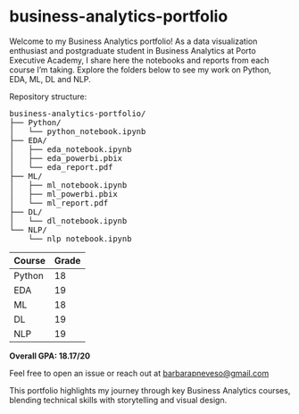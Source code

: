 # business-analytics-portfolio
Welcome to my Business Analytics portfolio!  As a data visualization enthusiast and postgraduate student in Business Analytics at Porto Executive Academy, I share here the notebooks and reports from each course I’m taking.  Explore the folders below to see my work on Python, EDA, ML, DL and NLP.

Repository structure:
<pre>
business-analytics-portfolio/
├── Python/
│   └── python_notebook.ipynb
├── EDA/
│   ├── eda_notebook.ipynb
│   ├── eda_powerbi.pbix
│   └── eda_report.pdf
├── ML/
│   ├── ml_notebook.ipynb
│   ├── ml_powerbi.pbix
│   └── ml_report.pdf
├── DL/
│   └── dl_notebook.ipynb
└── NLP/
    └── nlp_notebook.ipynb
</pre>

<div align="left">
  <table>
    <thead>
      <tr>
        <th>Course</th>
        <th>Grade</th>
      </tr>
    </thead>
    <tbody>
      <tr>
        <td>Python</td>
        <td>18</td>
      </tr>
      <tr>
        <td>EDA</td>
        <td>19</td>
      </tr>
      <tr>
        <td>ML</td>
        <td>18</td>
      </tr>
      <tr>
        <td>DL</td>
        <td>19</td>
      </tr>
      <tr>
        <td>NLP</td>
        <td>19</td>
      </tr>
    </tbody>
  </table>
  <p><strong>Overall GPA: 18.17/20</strong></p>
</div>


Feel free to open an issue or reach out at barbarapneveso@gmail.com

This portfolio highlights my journey through key Business Analytics courses, blending technical skills with storytelling and visual design.
